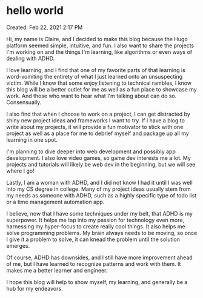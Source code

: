 # hello world

Created: Feb 22, 2021 2:17 PM

Hi, my name is Claire, and I decided to make this blog because the Hugo platform seemed simple, intuitive, and fun. I also want to share the projects I'm working on and the things I'm learning, like algorithms or even ways of dealing with ADHD. 

I love learning, and I find that one of my favorite parts of that learning is word-vomiting the entirety of what I just learned onto an unsuspecting victim. While I know that some enjoy listening to technical rambles, I know this blog will be a better outlet for me as well as a fun place to showcase my work. And those who want to hear what I'm talking about can do so. Consensually.

I also find that when I choose to work on a project, I can get distracted by shiny new project ideas and frameworks I want to try. If I have a blog to write about my projects, it will provide a fun motivator to stick with one project as well as a place for me to debrief myself and package up all my learning in one spot.

I'm planning to dive deeper into web development and possibly app development. I also love video games, so game dev interests me a lot. My projects and tutorials will likely be web dev in the beginning, but we will see where I go!

Lastly, I am a woman with ADHD, and I did not know I had it until I was well into my CS degree in college. Many of my project ideas usually stem from my needs as someone with ADHD, such as a highly specific type of todo list or a time management automation app. 

I believe, now that I have some techniques under my belt, that ADHD is my superpower. It helps me tap into my passion for technology even more, harnessing my hyper-focus to create really cool things. It also helps me solve programming problems. My brain always needs to be moving, so once I give it a problem to solve, it can knead the problem until the solution emerges.

Of course, ADHD has downsides, and I still have more improvement ahead of me, but I have learned to recognize patterns and work with them. It makes me a better learner and engineer.

I hope this blog will help to show myself, my learning, and generally be a hub for my endeavors.